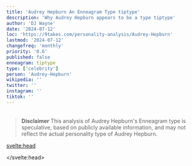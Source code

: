 ```yaml
---
title: 'Audrey Hepburn An Enneagram Type tiptype'
description: 'Why Audrey Hepburn appears to be a type tiptype'
author: 'DJ Wayne'
date: '2024-07-12'
loc: 'https://9takes.com/personality-analysis/Audrey-Hepburn'
lastmod: '2024-07-12'
changefreq: 'monthly'
priority: '0.6'
published: false
enneagram: tiptype
type: ['celebrity']
person: 'Audrey-Hepburn'
wikipedia: ''
twitter: ''
instagram: ''
tiktok: ''
---
```


<!--
    childhood and upbringing
    first big success
    style habits and quirks that relate to their personality type
    stressful moments in their life and how they handled them
    comfort- moments in their life where they are doing well and killing it
-->
<!-- // keywords:  -->

<script>
	// import  PopCard  from "$lib/components/atoms/PopCard.svelte";
</script>

<div
	style="display: flex;
    justify-content: center;
    margin: 1rem 0;
	"
>
	<!-- <PopCard
		image={`/types/tiptypes/${'Audrey-Hepburn'}.webp`}
		enneagramType={tiptype}
		showIcon={false}
		displayText="Audrey Hepburn"
		subtext=""
	/> -->
</div>

> **Disclaimer** This analysis of Audrey Hepburn's Enneagram type is speculative, based on publicly available information, and may not reflect the actual personality type of Audrey Hepburn.

<p class="firstLetter"></p>

<svelte:head>

<script type="application/ld+json">

</script>

</svelte:head>

<style lang="scss"></style>
